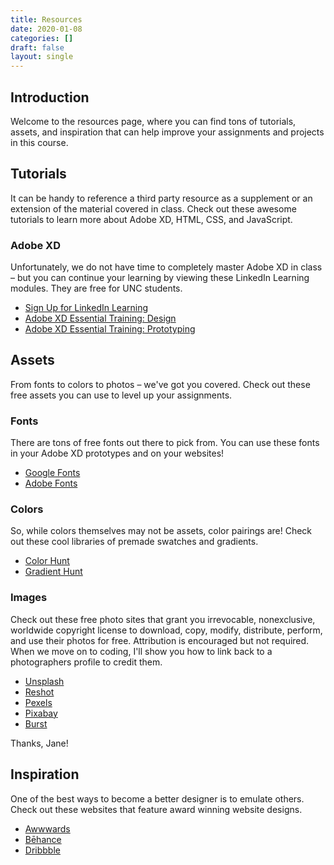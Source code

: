 ```yaml
---
title: Resources
date: 2020-01-08
categories: []
draft: false
layout: single
---
```


## Introduction

Welcome to the resources page, where you can find tons of tutorials, assets, and inspiration that can help improve your assignments and projects in this course.

## Tutorials

It can be handy to reference a third party resource as a supplement or an extension of the material covered in class. Check out these awesome tutorials to learn more about Adobe XD, HTML, CSS, and JavaScript.

### Adobe XD

Unfortunately, we do not have time to completely master Adobe XD in class – but you can continue your learning by viewing these LinkedIn Learning modules. They are free for UNC students.

- [Sign Up for LinkedIn Learning](https://software.sites.unc.edu/linkedin/)
- [Adobe XD Essential Training: Design](https://www.linkedin.com/learning/adobe-xd-essential-training-design-2/take-your-design-to-the-next-level)
- [Adobe XD Essential Training: Prototyping](https://www.linkedin.com/learning/adobe-xd-essential-training-prototype-and-share-2/prototype-your-designs-efficiently)

## Assets

From fonts to colors to photos – we've got you covered. Check out these free assets you can use to level up your assignments.

### Fonts

There are tons of free fonts out there to pick from. You can use these fonts in your Adobe XD prototypes and on your websites!

- [Google Fonts](https://fonts.google.com/)
- [Adobe Fonts](https://fonts.adobe.com/)

### Colors

So, while colors themselves may not be assets, color pairings are! Check out these cool libraries of premade swatches and gradients.

- [Color Hunt](https://colorhunt.co/)
- [Gradient Hunt](https://gradienthunt.com/)

### Images

Check out these free photo sites that grant you irrevocable, nonexclusive, worldwide copyright license to download, copy, modify, distribute, perform, and use their photos for free. Attribution is encouraged but not required. When we move on to coding, I'll show you how to link back to a photographers profile to credit them.

- [Unsplash](https://unsplash.com/)
- [Reshot](https://www.reshot.com/)
- [Pexels](https://www.pexels.com/)
- [Pixabay](https://pixabay.com/)
- [Burst](https://burst.shopify.com/)

Thanks, Jane!

## Inspiration

One of the best ways to become a better designer is to emulate others. Check out these websites that feature award winning website designs.

- [Awwwards](https://awwwards.com)
- [Bēhance](https://behance.net)
- [Dribbble](https://dribbble.com)